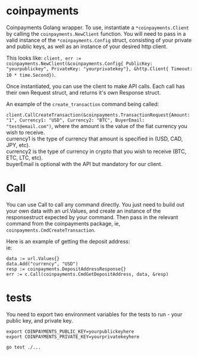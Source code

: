 # coinpayments

Coinpayments Golang wrapper. To use, instantiate a `*coinpayments.Client` by calling the `coinpayments.NewClient` function. You will need to pass in a valid instance of
the `*coinpayments.Config` struct, consisting of your private and public keys, as well as an instance of your desired http client.  
  
This looks like: 
`client, err := coinpayments.NewClient(&coinpayments.Config{ PublicKey: "yourpublickey", PrivateKey: "yourprivatekey"}, &http.Client{ Timeout: 10 * time.Second})`.
  
Once instantiated, you can use the client to make API calls. Each call has their own Request struct, and returns it's own Response struct.

An example of the `create_transaction` command being called:  

  `client.CallCreateTransaction(&coinpayments.TransactionRequest{Amount: "1", Currency1: "USD", Currency2: "BTC", BuyerEmail: "test@email.com")`, where the amount is the value of the fiat currency you wish to receive.  
  currency1 is the type of currency that amount is specified in (USD, CAD, JPY, etc).  
  currency2 is the type of currency in crypto that you wish to receive (BTC, ETC, LTC, etc).  
  buyerEmail is optional with the API but mandatory for our client.  

# Call
You can use Call to call any command directly.
You just need to build out your own data with an url.Values, and create an instance of the responsestruct expected by your command. Then pass in the relevant
command from the coinpayments package, ie, `coinpayments.CmdCreateTransaction`.

Here is an example of getting the deposit address:  
ie: 
```
data := url.Values{}
data.Add("currency", "USD")
resp := coinpayments.DepositAddressResponse{}
err := c.Call(coinpayments.CmdGetDepositAddress, data, &resp)
```

# tests

You need to export two environment variables for the tests to run - your public key, and private key.  
```
export COINPAYMENTS_PUBLIC_KEY=yourpublickeyhere
export COINPAYMENTS_PRIVATE_KEY=yourprivatekeyhere  

go test ./...
```
